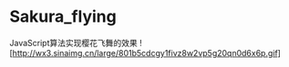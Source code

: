 # Sakura_flying
JavaScript算法实现樱花飞舞的效果
![http://wx3.sinaimg.cn/large/801b5cdcgy1fivz8w2vp5g20qn0d6x6p.gif]
